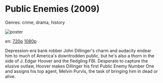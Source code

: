 # Public Enemies (2009)

Genres: crime, drama, history

![poster](http://image.tmdb.org/t/p/w500/qisfF7ENdmGI8fpQJoCxIIU1QhH.jpg)

en:
  [720p](magnet:?xt=urn:btih:007A9913EC737C50DD99C70110D97CB1E7F735A0&tr=udp://glotorrents.pw:6969/announce&tr=udp://tracker.opentrackr.org:1337/announce&tr=udp://torrent.gresille.org:80/announce&tr=udp://tracker.openbittorrent.com:80&tr=udp://tracker.coppersurfer.tk:6969&tr=udp://tracker.leechers-paradise.org:6969&tr=udp://p4p.arenabg.ch:1337&tr=udp://tracker.internetwarriors.net:1337)
  [1080p](magnet:?xt=urn:btih:1C535D0ACBC9AC385E2331324252B361FD588855&tr=udp://glotorrents.pw:6969/announce&tr=udp://tracker.opentrackr.org:1337/announce&tr=udp://torrent.gresille.org:80/announce&tr=udp://tracker.openbittorrent.com:80&tr=udp://tracker.coppersurfer.tk:6969&tr=udp://tracker.leechers-paradise.org:6969&tr=udp://p4p.arenabg.ch:1337&tr=udp://tracker.internetwarriors.net:1337)
  


Depression-era bank robber John Dillinger's charm and audacity endear him to much of America's downtrodden public, but he's also a thorn in the side of J. Edgar Hoover and the fledgling FBI. Desperate to capture the elusive outlaw, Hoover makes Dillinger his first Public Enemy Number One and assigns his top agent, Melvin Purvis, the task of bringing him in dead or alive.